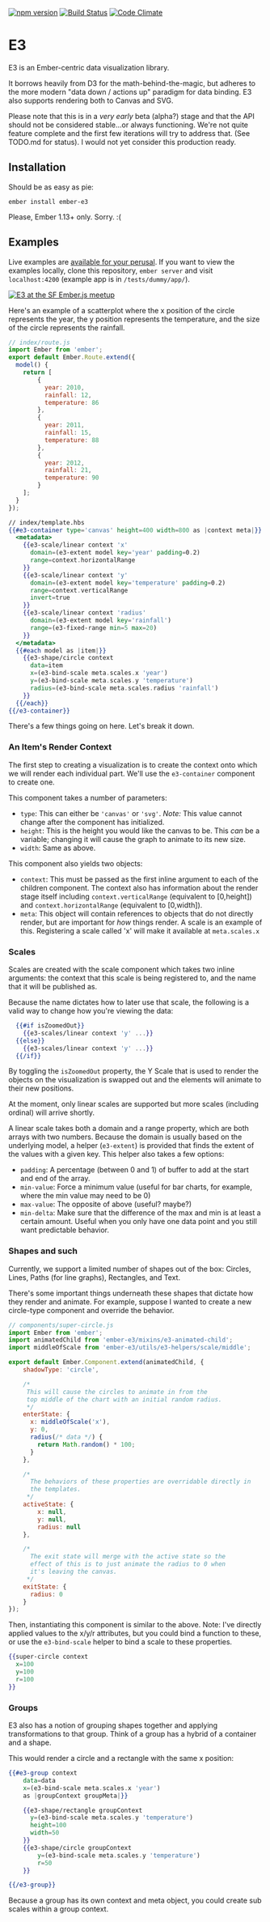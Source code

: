 [![npm version](https://badge.fury.io/js/ember-e3.png)](http://badge.fury.io/js/ember-e3)
[![Build Status](https://travis-ci.org/RavelLaw/e3.svg?branch=master)](https://travis-ci.org/RavelLaw/e3)
[![Code Climate](https://codeclimate.com/github/RavelLaw/e3/badges/gpa.svg)](https://codeclimate.com/github/RavelLaw/e3)

# E3

E3 is an Ember-centric data visualization library.

It borrows heavily from D3 for the math-behind-the-magic, but adheres to the more modern "data down / actions up" paradigm for data binding. E3 also supports rendering both to Canvas and SVG.

Please note that this is in a *very early* beta (alpha?) stage and that the API should not be considered stable...or always functioning. We're not quite feature complete and the first few iterations will try to address that. (See TODO.md for status). I would not yet consider this production ready.

## Installation
Should be as easy as pie:

```
ember install ember-e3
```

Please, Ember 1.13+ only. Sorry. :(

## Examples

Live examples are [available for your perusal](http://ravellaw.github.io/e3/). If you want to view the examples locally, clone this repository, `ember server` and visit `localhost:4200` (example app is in `/tests/dummy/app/`).

[![E3 at the SF Ember.js meetup](http://img.youtube.com/vi/9lXQ024NoRc/0.jpg)](http://www.youtube.com/watch?v=9lXQ024NoRc)

Here's an example of a scatterplot where the x position of the circle represents the year, the y position represents the temperature, and the size of the circle represents the rainfall.

```javascript
// index/route.js
import Ember from 'ember';
export default Ember.Route.extend({
  model() {
    return [
    	{
    	  year: 2010,
    	  rainfall: 12,
    	  temperature: 86
    	},
    	{
    	  year: 2011,
    	  rainfall: 15,
    	  temperature: 88
    	},
    	{
    	  year: 2012,
    	  rainfall: 21,
    	  temperature: 90
    	}
    ];
  }
});
```
```handlebars
// index/template.hbs
{{#e3-container type='canvas' height=400 width=800 as |context meta|}}
  <metadata>
    {{e3-scale/linear context 'x'
      domain=(e3-extent model key='year' padding=0.2)
      range=context.horizontalRange
    }}
    {{e3-scale/linear context 'y'
      domain=(e3-extent model key='temperature' padding=0.2)
      range=context.verticalRange
      invert=true
    }}
    {{e3-scale/linear context 'radius'
      domain=(e3-extent model key='rainfall')
      range=(e3-fixed-range min=5 max=20)
    }}
  </metadata>
  {{#each model as |item|}}
    {{e3-shape/circle context
      data=item
      x=(e3-bind-scale meta.scales.x 'year')
      y=(e3-bind-scale meta.scales.y 'temperature')
      radius=(e3-bind-scale meta.scales.radius 'rainfall')
    }}
  {{/each}}
{{/e3-container}}
```

There's a few things going on here. Let's break it down.

### An Item's Render Context
The first step to creating a visualization is to create the context onto which we will render each individual part. We'll use the `e3-container` component to create one.

This component takes a number of parameters:

- `type`: This can either be `'canvas'` or `'svg'`. *Note:* This value cannot change after the component has initialized.
- `height`: This is the height you would like the canvas to be. This *can* be a variable; changing it will cause the graph to animate to its new size.
- `width`: Same as above.

This component also yields two objects:

- `context`: This must be passed as the first inline argument to each of the children component. The context also has information about the render stage itself including `context.verticalRange` (equivalent to [0,height]) and `context.horizontalRange` (equivalent to [0,width]).
- `meta`: This object will contain references to objects that do not directly render, but are important for *how* things render. A scale is an example of this. Registering a scale called 'x' will make it available at `meta.scales.x`

### Scales
Scales are created with the scale component which takes two inline arguments: the context that this scale is being registered to, and the name that it will be published as.

Because the name dictates how to later use that scale, the following is a valid way to change how you're viewing the data:

```handlebars
  {{#if isZoomedOut}}
    {{e3-scales/linear context 'y' ...}}
  {{else}}
    {{e3-scales/linear context 'y' ...}}
  {{/if}}
```

By toggling the `isZoomedOut` property, the Y Scale that is used to render the objects on the visualization is swapped out and the elements will animate to their new positions.

At the moment, only linear scales are supported but more scales (including ordinal) will arrive shortly.

A linear scale takes both a domain and a range property, which are both arrays with two numbers. Because the domain is usually based on the underlying model, a helper (`e3-extent`) is provided that finds the extent of the values with a given key. This helper also takes a few options:

- `padding`: A percentage (between 0 and 1) of buffer to add at the start and end of the array.
- `min-value`: Force a minimum value (useful for bar charts, for example, where the min value may need to be 0)
- `max-value`: The opposite of above (useful? maybe?)
- `min-delta`: Make sure that the difference of the max and min is at least a certain amount. Useful when you only have one data point and you still want predictable behavior.

### Shapes and such
Currently, we support a limited number of shapes out of the box: Circles, Lines, Paths (for line graphs), Rectangles, and Text.

There's some important things underneath these shapes that dictate how they render and animate. For example, suppose I wanted to create a new circle-type component and override the behavior.

```javascript
// components/super-circle.js
import Ember from 'ember';
import animatedChild from 'ember-e3/mixins/e3-animated-child';
import middleOfScale from 'ember-e3/utils/e3-helpers/scale/middle';

export default Ember.Component.extend(animatedChild, {
	shadowType: 'circle',

	/*
	 This will cause the circles to animate in from the
	 top middle of the chart with an initial random radius.
	 */
	enterState: {
	  x: middleOfScale('x'),
	  y: 0,
	  radius(/* data */) {
	    return Math.random() * 100;
	  }
	},

	/*
	  The behaviors of these properties are overridable directly in
	  the templates.
	 */
	activeState: {
		x: null,
		y: null,
		radius: null
	},

	/*
	  The exit state will merge with the active state so the
	  effect of this is to just animate the radius to 0 when
	  it's leaving the canvas.
	 */
	exitState: {
	  radius: 0
	}
});
```

Then, instantiating this component is similar to the above. Note: I've directly applied values to the x/y/r attributes, but you could bind a function to these, or use the `e3-bind-scale` helper to bind a scale to these properties.

```handlebars
{{super-circle context
  x=100
  y=100
  r=100
}}
```

### Groups
E3 also has a notion of grouping shapes together and applying transformations to that group. Think of a group has a hybrid of a container and a shape.

This would render a circle and a rectangle with the same x position:

```handlebars
{{#e3-group context
	data=data
	x=(e3-bind-scale meta.scales.x 'year')
	as |groupContext groupMeta|}}

	{{e3-shape/rectangle groupContext
	  y=(e3-bind-scale meta.scales.y 'temperature')
	  height=100
	  width=50
	}}
	{{e3-shape/circle groupContext
		y=(e3-bind-scale meta.scales.y 'temperature')
		r=50
	}}

{{/e3-group}}
```

Because a group has its own context and meta object, you could create sub scales within a group context.
